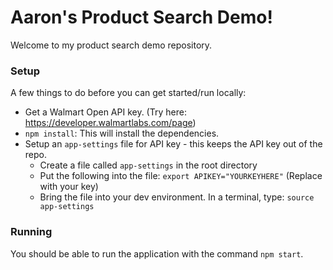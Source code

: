 # Aaron's Product Search Demo!
Welcome to my product search demo repository. 

### Setup
A few things to do before you can get started/run locally: 

 * Get a Walmart Open API key. (Try here: https://developer.walmartlabs.com/page)
 * `npm install`: This will install the dependencies.
 * Setup an `app-settings` file for API key - this keeps the API key out of the repo.
    * Create a file called `app-settings` in the root directory
    * Put the following into the file: `export APIKEY="YOURKEYHERE"` (Replace with your key)
    * Bring the file into your dev environment. In a terminal, type:  `source app-settings`
 
### Running
You should be able to run the application with the command `npm start`.


